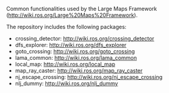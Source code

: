 Common functionalities used by the Large Maps Framework (http://wiki.ros.org/Large%20Maps%20Framework).

The repository includes the following packages:
* crossing_detector: http://wiki.ros.org/crossing_detector
* dfs_explorer: http://wiki.ros.org/dfs_explorer
* goto_crossing: http://wiki.ros.org/goto_crossing
* lama_common: http://wiki.ros.org/lama_common
* local_map: http://wiki.ros.org/local_map
* map_ray_caster: http://wiki.ros.org/map_ray_caster
* nj_escape_crossing: http://wiki.ros.org/nj_escape_crossing
* nlj_dummy: http://wiki.ros.org/nlj_dummy
